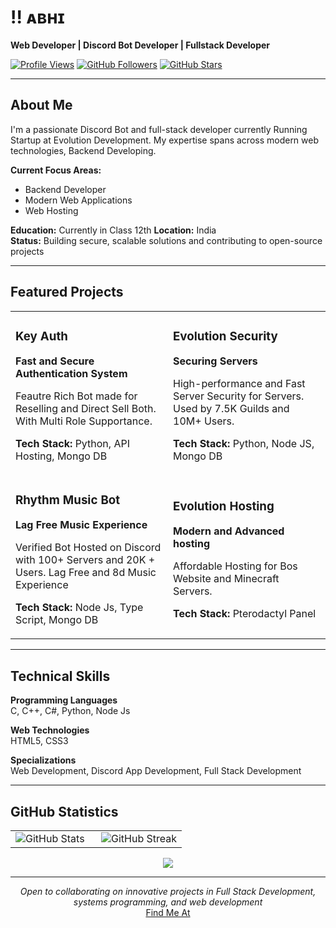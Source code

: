 # !! ᴀʙʜɪ
**Web Developer | Discord Bot Developer | Fullstack Developer**

<div align="left">
  
[![Profile Views](https://komarev.com/ghpvc/?username=evolutiondevv&style=flat-square&color=0066cc)](https://github.com/evolutiondevv)
[![GitHub Followers](https://img.shields.io/github/followers/evolutiondevv?logo=GitHub&style=flat-square&color=0066cc)](https://github.com/evolutiondevv)
[![GitHub Stars](https://img.shields.io/github/stars/evolutiondevv?logo=github&style=flat-square&color=0066cc)](https://github.com/evolutiondevv)

</div>

---

## About Me

I'm a passionate Discord Bot and full-stack developer currently Running Startup at Evolution Development. My expertise spans across modern web technologies, Backend Developing.

**Current Focus Areas:**
- Backend Developer  
- Modern Web Applications
- Web Hosting

**Education:** Currently in Class 12th
**Location:** India  
**Status:** Building secure, scalable solutions and contributing to open-source projects

---

## Featured Projects

<div align="center">
<table>
<tr>
<td width="50%">
<h3>Key Auth</h3>
<p><strong>Fast and Secure Authentication System</strong></p>
<p>Feautre Rich Bot made for Reselling and Direct Sell Both. With Multi Role Supportance.</p>
<p><strong>Tech Stack:</strong> Python, API Hosting, Mongo DB</p>
</td>
<td width="50%">
<h3>Evolution Security</h3>
<p><strong>Securing Servers</strong></p>
<p>High-performance and Fast Server Security for Servers. Used by 7.5K Guilds and 10M+ Users.</p>
<p><strong>Tech Stack:</strong> Python, Node JS, Mongo DB</p>
</td>
</tr>
<tr>
<td width="50%">
<h3>Rhythm Music Bot</h3>
<p><strong>Lag Free Music Experience</strong></p>
<p>Verified Bot Hosted on Discord with 100+ Servers and 20K + Users. Lag Free and 8d Music Experience</p>
<p><strong>Tech Stack:</strong> Node Js, Type Script, Mongo DB</p>
</td>
<td width="50%">
<h3>Evolution Hosting</h3>
<p><strong>Modern and Advanced hosting</strong></p>
<p>Affordable Hosting for Bos Website and Minecraft Servers.</p>
<p><strong>Tech Stack:</strong> Pterodactyl Panel</p>
</td>
</tr>
</table>
</div>

---

## Technical Skills

**Programming Languages**  
C, C++, C#, Python, Node Js

**Web Technologies**  
HTML5, CSS3

**Specializations**  
Web Development, Discord App Development, Full Stack Development

---

## GitHub Statistics

<div align="center">
<table>
<tr>
<td width="50%">
<img src="https://github-readme-stats.vercel.app/api?username=evolutiondevv&show_icons=true&theme=default&hide_border=true&title_color=0066cc&icon_color=0066cc&text_color=333333&count_private=true&include_all_commits=true" alt="GitHub Stats"/>
</td>
<td width="50%">
<img src="https://github-readme-streak-stats.herokuapp.com/?user=evolutiondevv&theme=default&hide_border=true&stroke=0066cc&ring=0066cc&fire=ff6b6b&currStreakNum=333333&sideNums=333333&currStreakLabel=333333&sideLabels=333333&dates=666666" alt="GitHub Streak"/>
</td>
</tr>
</table>
</div>

<div align="center">
<img src="https://github-readme-stats.vercel.app/api/top-langs/?username=anuraghazra\&layout=pie"/>
</div>

---


<div align="center">
<em>Open to collaborating on innovative projects in Full Stack Development, systems programming, and web development</em><br>
<a href="https://kartikpatidar.netlify.app">Find Me At</a>
</div> 
